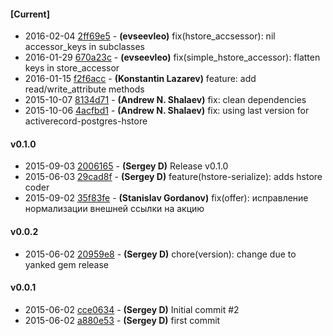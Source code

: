 
#### [Current]
 * 2016-02-04 [2ff69e5](../../commit/2ff69e5) - __(evseevleo)__ fix(hstore_accsessor): nil accessor_keys in subclasses
 * 2016-01-29 [670a23c](../../commit/670a23c) - __(evseevleo)__ fix(simple_hstore_accessor): flatten keys in store_accessor
 * 2016-01-15 [f2f6acc](../../commit/f2f6acc) - __(Konstantin Lazarev)__ feature: add read/write_attribute methods
 * 2015-10-07 [8134d71](../../commit/8134d71) - __(Andrew N. Shalaev)__ fix: clean dependencies
 * 2015-10-06 [4acfbd1](../../commit/4acfbd1) - __(Andrew N. Shalaev)__ fix: using last version for activerecord-postgres-hstore

#### v0.1.0
 * 2015-09-03 [2006165](../../commit/2006165) - __(Sergey D)__ Release v0.1.0
 * 2015-06-03 [29cad8f](../../commit/29cad8f) - __(Sergey D)__ feature(hstore-serialize): adds hstore coder
 * 2015-09-02 [35f83fe](../../commit/35f83fe) - __(Stanislav Gordanov)__ fix(offer): исправление нормализации внешней ссылки на акцию

#### v0.0.2
 * 2015-06-02 [20959e8](../../commit/20959e8) - __(Sergey D)__ chore(version): change due to yanked gem release

#### v0.0.1
 * 2015-06-02 [cce0634](../../commit/cce0634) - __(Sergey D)__ Initial commit #2
 * 2015-06-02 [a880e53](../../commit/a880e53) - __(Sergey D)__ first commit
